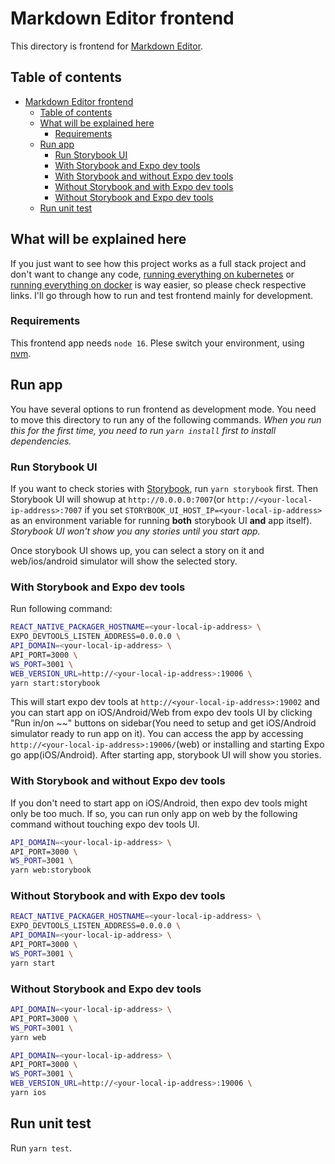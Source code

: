 # Markdown Editor frontend

This directory is frontend for [Markdown Editor](../README.md).

## Table of contents

- [Markdown Editor frontend](#markdown-editor-frontend)
  - [Table of contents](#table-of-contents)
  - [What will be explained here](#what-will-be-explained-here)
    - [Requirements](#requirements)
  - [Run app](#run-app)
    - [Run Storybook UI](#run-storybook-ui)
    - [With Storybook and Expo dev tools](#with-storybook-and-expo-dev-tools)
    - [With Storybook and without Expo dev tools](#with-storybook-and-without-expo-dev-tools)
    - [Without Storybook and with Expo dev tools](#without-storybook-and-with-expo-dev-tools)
    - [Without Storybook and Expo dev tools](#without-storybook-and-expo-dev-tools)
  - [Run unit test](#run-unit-test)

## What will be explained here

If you just want to see how this project works as a full stack project and don't want to change any code, [running everything on kubernetes](/README.md#run-everything-on-kubernetes) or [running everything on docker](/README.md#run-everything-on-docker) is way easier, so please check respective links.
I'll go through how to run and test frontend mainly for development.

### Requirements

This frontend app needs `node 16`. Plese switch your environment, using [nvm](https://github.com/nvm-sh/nvm).

## Run app

You have several options to run frontend as development mode. You need to move this directory to run any of the following commands.
*When you run this for the first time, you need to run ``yarn install`` first to install dependencies.*

### Run Storybook UI

If you want to check stories with [Storybook](https://storybook.js.org/), run ``yarn storybook`` first. Then Storybook UI will showup at `http://0.0.0.0:7007`(or `http://<your-local-ip-address>:7007` if you set `STORYBOOK_UI_HOST_IP=<your-local-ip-address>` as an environment variable for running **both** storybook UI **and** app itself). *Storybook UI won't show you any stories until you start app.*

Once storybook UI shows up, you can select a story on it and web/ios/android simulator will show the selected story.

### With Storybook and Expo dev tools

Run following command:

```sh
REACT_NATIVE_PACKAGER_HOSTNAME=<your-local-ip-address> \
EXPO_DEVTOOLS_LISTEN_ADDRESS=0.0.0.0 \
API_DOMAIN=<your-local-ip-address> \
API_PORT=3000 \
WS_PORT=3001 \
WEB_VERSION_URL=http://<your-local-ip-address>:19006 \
yarn start:storybook
```

This will start expo dev tools at `http://<your-local-ip-address>:19002` and you can start app on iOS/Android/Web from expo dev tools UI by clicking "Run in/on ~~" buttons on sidebar(You need to setup and get iOS/Android simulator ready to run app on it). You can access the app by accessing `http://<your-local-ip-address>:19006/`(web) or installing and starting Expo go app(iOS/Android). After starting app, storybook UI will show you stories.

### With Storybook and without Expo dev tools

If you don't need to start app on iOS/Android, then expo dev tools might only be too much. If so, you can run only app on web by the following command without touching expo dev tools UI.

```sh
API_DOMAIN=<your-local-ip-address> \
API_PORT=3000 \
WS_PORT=3001 \
yarn web:storybook
```

### Without Storybook and with Expo dev tools

```sh
REACT_NATIVE_PACKAGER_HOSTNAME=<your-local-ip-address> \
EXPO_DEVTOOLS_LISTEN_ADDRESS=0.0.0.0 \
API_DOMAIN=<your-local-ip-address> \
API_PORT=3000 \
WS_PORT=3001 \
yarn start
```

### Without Storybook and Expo dev tools

```sh
API_DOMAIN=<your-local-ip-address> \
API_PORT=3000 \
WS_PORT=3001 \
yarn web
```

```sh
API_DOMAIN=<your-local-ip-address> \
API_PORT=3000 \
WS_PORT=3001 \
WEB_VERSION_URL=http://<your-local-ip-address>:19006 \
yarn ios
```

## Run unit test

Run ``yarn test``.
